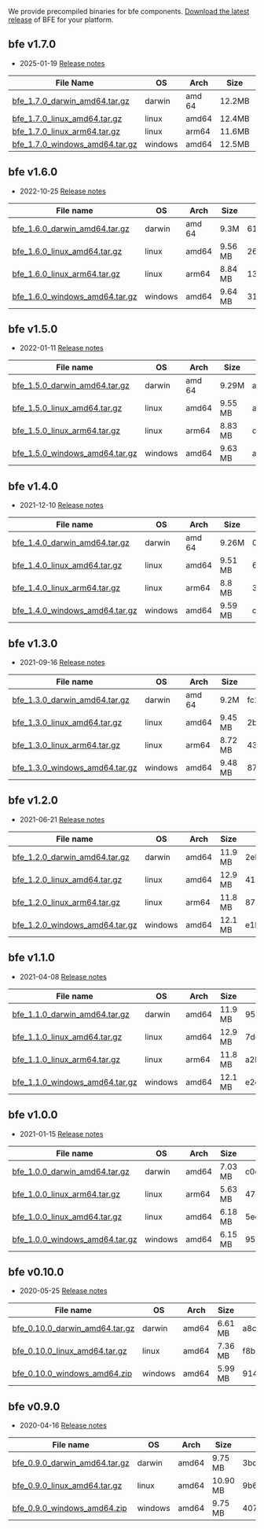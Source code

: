 We provide precompiled binaries for bfe components. [Download the latest release](https://github.com/bfenetworks/bfe/releases) of BFE for your platform.

## bfe v1.7.0

* 2025-01-19 [Release notes](https://github.com/bfenetworks/bfe/releases/tag/v1.7.0)

| File Name                                                       | OS | Arch      | Size   | SHA256 Checksum                                                 |
| ------------------------------------------------------------ | -------- | --------- | ------ | ------------------------------------------------------------ |
| [bfe_1.7.0_darwin_amd64.tar.gz](https://github.com/bfenetworks/bfe/releases/download/v1.7.0/bfe_1.7.0_darwin_amd64.tar.gz) | darwin   | amd    64 | 12.2MB | ca8704784989cf84590552a0a641b284c7ff377fe81c78ad49ada04a364d950d |
| [bfe_1.7.0_linux_amd64.tar.gz](https://github.com/bfenetworks/bfe/releases/download/v1.7.0/bfe_1.7.0_linux_amd64.tar.gz) | linux    | amd64     | 12.4MB | ef8886e8068c6323070e689da6d2958f0f129f63d96d14b3c426cdce20c2c0da |
| [bfe_1.7.0_linux_arm64.tar.gz](https://github.com/bfenetworks/bfe/releases/download/v1.7.0/bfe_1.7.0_linux_arm64.tar.gz) | linux    | arm64     | 11.6MB | 53c0fe287ac93bca3d4454cfb22b5f0a11c47cd5bb51626453d4672852f17cb8 |
| [bfe_1.7.0_windows_amd64.tar.gz](https://github.com/bfenetworks/bfe/releases/download/v1.7.0/bfe_1.7.0_windows_amd64.tar.gz) | windows  | amd64     | 12.5MB | 2579940f8a1854cb5de1f4bd6197e7615b53c784db1ef17ed5063fcfc1d82598 |

## bfe v1.6.0

* 2022-10-25 [Release notes](https://github.com/bfenetworks/bfe/releases/tag/v1.6.0)

| File name | OS | Arch | Size | SHA256 Checksum |
| --------- | -------- | ---- | ---- | ------------ |
| [bfe_1.6.0_darwin_amd64.tar.gz](https://github.com/bfenetworks/bfe/releases/download/v1.6.0/bfe_1.6.0_darwin_amd64.tar.gz) | darwin | amd    64 | 9.3M | 61c8c5cab55c2b0ae7a5a0c027559efceddf58924fec7ff7dc9342e9ae8800e6 |
| [bfe_1.6.0_linux_amd64.tar.gz](https://github.com/bfenetworks/bfe/releases/download/v1.6.0/bfe_1.6.0_linux_amd64.tar.gz) | linux | amd64     | 9.56 MB | 26510e09a7da8618e860beb58823b12b4305bf83a48fde4d09fae5f5c4d18aba |
| [bfe_1.6.0_linux_arm64.tar.gz](https://github.com/bfenetworks/bfe/releases/download/v1.6.0/bfe_1.6.0_linux_arm64.tar.gz) | linux | arm64     | 8.84 MB | 135d3d8f45612633958df923a876b5481ca5d4221f3d997de952cfd797ccd77e |
| [bfe_1.6.0_windows_amd64.tar.gz](https://github.com/bfenetworks/bfe/releases/download/v1.6.0/bfe_1.6.0_windows_amd64.tar.gz) | windows |     amd64 | 9.64 MB | 31e331335c87c2c44faf6dce915a53f5b7fada6c1925580ee2e19db6933fe450 |

## bfe v1.5.0

* 2022-01-11 [Release notes](https://github.com/bfenetworks/bfe/releases/tag/v1.5.0)

| File name | OS | Arch | Size | SHA256 Checksum |
| --------- | -------- | ---- | ---- | ------------ |
| [bfe_1.5.0_darwin_amd64.tar.gz](https://github.com/bfenetworks/bfe/releases/download/v1.5.0/bfe_1.5.0_darwin_amd64.tar.gz) | darwin | amd    64 | 9.29M | accf8ccebaf98ab38028f7beb8c4da0825a7c62976063bd844cebeb2d57760b0 |
| [bfe_1.5.0_linux_amd64.tar.gz](https://github.com/bfenetworks/bfe/releases/download/v1.5.0/bfe_1.5.0_linux_amd64.tar.gz) | linux | amd64     | 9.55 MB | a74818d26462995b4f79c72184bee005c3aa161d9cb7af42b41d18791733336d |
| [bfe_1.5.0_linux_arm64.tar.gz](https://github.com/bfenetworks/bfe/releases/download/v1.5.0/bfe_1.5.0_linux_arm64.tar.gz) | linux | arm64     | 8.83 MB | d9ee8877c679d2b7af2d1fa60cd4a498bc252c5832df0f8ced771cae1d36fa58 |
| [bfe_1.5.0_windows_amd64.tar.gz](https://github.com/bfenetworks/bfe/releases/download/v1.5.0/bfe_1.5.0_windows_amd64.tar.gz) | windows |     amd64 | 9.63 MB | a9f54df2a2374bf53ba6ad1d728f82a27f2b2c8aaa6ae854141c58105a905992 |

## bfe v1.4.0

* 2021-12-10 [Release notes](https://github.com/bfenetworks/bfe/releases/tag/v1.4.0)

| File name | OS | Arch | Size | SHA256 Checksum |
| --------- | -------- | ---- | ---- | ------------ |
| [bfe_1.4.0_darwin_amd64.tar.gz](https://github.com/bfenetworks/bfe/releases/download/v1.4.0/bfe_1.4.0_darwin_amd64.tar.gz) | darwin  | amd    64 | 9.26M   | 03940a193b3e6a18b9f0f0f0ad344110e362f511c7582d21f39c4b4581ff6fd1 |
| [bfe_1.4.0_linux_amd64.tar.gz](https://github.com/bfenetworks/bfe/releases/download/v1.4.0/bfe_1.4.0_linux_amd64.tar.gz) | linux   | amd64     | 9.51 MB | 62535dd2025be9bd5484d92bb991c6f8080c7e7d69911fd7eef4fd5235cf61ab |
| [bfe_1.4.0_linux_arm64.tar.gz](https://github.com/bfenetworks/bfe/releases/download/v1.4.0/bfe_1.4.0_linux_arm64.tar.gz) | linux   | arm64     | 8.8 MB  | 33de43a45fd6c6414b4359aa2c3e1141d2299ee07ad6dfb48d2afd1af1561734 |
| [bfe_1.4.0_windows_amd64.tar.gz](https://github.com/bfenetworks/bfe/releases/download/v1.4.0/bfe_1.4.0_windows_amd64.tar.gz) | windows | amd64     | 9.59 MB | c637b5917a428850dde470e915eaac3076707da8959392d38bce70eee2190767 |

## bfe v1.3.0

* 2021-09-16 [Release notes](https://github.com/bfenetworks/bfe/releases/tag/v1.3.0)

| File name | OS | Arch | Size | SHA256 Checksum |
| --------- | -------- | ---- | ---- | ------------ |
| [bfe_1.3.0_darwin_amd64.tar.gz](https://github.com/bfenetworks/bfe/releases/download/v1.3.0/bfe_1.3.0_darwin_amd64.tar.gz) | darwin | amd    64 | 9.2M | fc14494b466a79328c3a614545ee2fe9ee6963cfc22a2fb35345a47c35ea623a |
| [bfe_1.3.0_linux_amd64.tar.gz](https://github.com/bfenetworks/bfe/releases/download/v1.3.0/bfe_1.3.0_linux_amd64.tar.gz) | linux | amd64     | 9.45 MB | 2b0d484a9fcf56cc68edb7dce0357c446ba64fd2672b079b041c178da998d59a |
| [bfe_1.3.0_linux_arm64.tar.gz](https://github.com/bfenetworks/bfe/releases/download/v1.3.0/bfe_1.3.0_linux_arm64.tar.gz) | linux | arm64     | 8.72 MB | 43e9fdf9e909af6365727ee88c2b78d9e825f8828d5b2050f4cb8c6b6fb0add2 |
| [bfe_1.3.0_windows_amd64.tar.gz](https://github.com/bfenetworks/bfe/releases/download/v1.3.0/bfe_1.3.0_windows_amd64.tar.gz) | windows |     amd64 | 9.48 MB | 87cdadbfa5e7bbd413b1fc853c0824971fdb2777c111c3dea22893c3a48363b8 |

## bfe v1.2.0

* 2021-06-21 [Release notes](https://github.com/bfenetworks/bfe/releases/tag/v1.2.0)

| File name | OS | Arch | Size | SHA256 Checksum |
| --------- | -- | ---- | ---- | --------------- |
| [bfe_1.2.0_darwin_amd64.tar.gz](https://github.com/bfenetworks/bfe/releases/download/v1.2.0/bfe_1.2.0_darwin_amd64.tar.gz) | darwin | amd64 | 11.9 MB | 2ebd507dbc469bba3bd3600523aa6c7c4cd306249a015f3af9fe110445243398 |
| [bfe_1.2.0_linux_amd64.tar.gz](https://github.com/bfenetworks/bfe/releases/download/v1.2.0/bfe_1.2.0_linux_amd64.tar.gz) | linux | amd64 | 12.9 MB | 410eb77e963adeaf0892639d1dfd9ac048027a2fba02f5efc1374aced4134809 |
| [bfe_1.2.0_linux_arm64.tar.gz](https://github.com/bfenetworks/bfe/releases/download/v1.2.0/bfe_1.2.0_linux_arm64.tar.gz) | linux | arm64 | 11.8 MB | 87c83da7e182fe556f60be951c7c611f9ae144fa04d87986a5c18bcd93d9dde9 |
| [bfe_1.2.0_windows_amd64.tar.gz](https://github.com/bfenetworks/bfe/releases/download/v1.2.0/bfe_1.2.0_windows_amd64.tar.gz) | windows | amd64 | 12.1 MB | e1b920fd6d8a4454120822e1640d2fd65c90fd7ec77983a661f426c82918cecd |

## bfe v1.1.0

* 2021-04-08 [Release notes](https://github.com/bfenetworks/bfe/releases/tag/v1.1.0)

| File name | OS | Arch | Size | SHA256 Checksum |
| --------- | -- | ---- | ---- | --------------- |
| [bfe_1.1.0_darwin_amd64.tar.gz](https://github.com/bfenetworks/bfe/releases/download/v1.1.0/bfe_1.1.0_darwin_amd64.tar.gz) | darwin | amd64 | 11.9 MB | 95a1cfe762008533886d6fb68b38cc9c492491216d6e39bfb8003785a366e22b |
| [bfe_1.1.0_linux_amd64.tar.gz](https://github.com/bfenetworks/bfe/releases/download/v1.1.0/bfe_1.1.0_linux_amd64.tar.gz) | linux | amd64 | 12.9 MB | 7dd8fc826c4a4b147b6ca2a19e713ecd9450b099f45e123498fdf63221b59cf2 |
| [bfe_1.1.0_linux_arm64.tar.gz](https://github.com/bfenetworks/bfe/releases/download/v1.1.0/bfe_1.1.0_linux_arm64.tar.gz) | linux | arm64 | 11.8 MB | a2b6047eb4121a0ff6a0255699384a94b094f9d60553ad9e2a11ee39647320bd |
| [bfe_1.1.0_windows_amd64.tar.gz](https://github.com/bfenetworks/bfe/releases/download/v1.1.0/bfe_1.1.0_windows_amd64.tar.gz) | windows | amd64 | 12.1 MB | e2c49b49c45db9fb89ffcf7688de08f6c73c58035021763bd9b61b7e0dbe7771 |

## bfe v1.0.0

* 2021-01-15 [Release notes](https://github.com/bfenetworks/bfe/releases/tag/v1.0.0)

| File name | OS | Arch | Size | SHA256 Checksum |
| --------- | -- | ---- | ---- | --------------- |
| [bfe_1.0.0_darwin_amd64.tar.gz](https://github.com/bfenetworks/bfe/releases/download/v1.0.0/bfe_1.0.0_darwin_amd64.tar.gz) | darwin | amd64 | 7.03 MB | c0d13440d89ab97f52c61610d1b10dec6dcfb47b468a66078d1dd60f0541ec9e |
| [bfe_1.0.0_linux_arm64.tar.gz](https://github.com/bfenetworks/bfe/releases/download/v1.0.0/bfe_1.0.0_linux_arm64.tar.gz) | linux | arm64 | 5.63 MB | 47a3730ac90c4700c557d6c5903361c557e169102256bac870cede4eb90ff829 |
| [bfe_1.0.0_linux_amd64.tar.gz](https://github.com/bfenetworks/bfe/releases/download/v1.0.0/bfe_1.0.0_linux_amd64.tar.gz) | linux | amd64 | 6.18 MB | 5ec46c26827d554ba4c76f7f5e12b6b6afb68a9333213065802fa425fb81cbd1 |
| [bfe_1.0.0_windows_amd64.tar.gz](https://github.com/bfenetworks/bfe/releases/download/v1.0.0/bfe_1.0.0_windows_amd64.tar.gz) | windows | amd64 | 6.15 MB | 95ba788d0335ac536036c77e39249ce1629b2d159c942293077fd57ddc487f29 |

## bfe v0.10.0

* 2020-05-25 [Release notes](https://github.com/bfenetworks/bfe/releases/tag/v0.10.0)

| File name | OS | Arch | Size | SHA256 Checksum |
| --------- | -- | ---- | ---- | --------------- |
| [bfe_0.10.0_darwin_amd64.tar.gz](https://github.com/bfenetworks/bfe/releases/download/v0.10.0/bfe_0.10.0_darwin_amd64.tar.gz) | darwin | amd64 | 6.61 MB | a8c9336efc94124bc7dc016fda3a45eed9d4d80b065ebf1f450bc4ca78f3dd39 |
| [bfe_0.10.0_linux_amd64.tar.gz](https://github.com/bfenetworks/bfe/releases/download/v0.10.0/bfe_0.10.0_linux_amd64.tar.gz) | linux | amd64 | 7.36 MB | f8b136990daf5f59498c7f86a9adcbabc6c93b1599614bb9d32796b538537a9c |
| [bfe_0.10.0_windows_amd64.zip](https://github.com/bfenetworks/bfe/releases/download/v0.10.0/bfe_0.10.0_windows_amd64.zip) | windows | amd64 | 5.99 MB | 914ec8025ad6c5dc57e59f4a93a3a562c2be1f71c475d7022b9ad74f6223b861 |

## bfe v0.9.0

* 2020-04-16 [Release notes](https://github.com/bfenetworks/bfe/releases/tag/v0.9.0)

| File name | OS | Arch | Size | SHA256 Checksum |
| --------- | -- | ---- | ---- | --------------- |
| [bfe_0.9.0_darwin_amd64.tar.gz](https://github.com/bfenetworks/bfe/releases/download/v0.9.0/bfe_0.9.0_darwin_amd64.tar.gz) | darwin | amd64 | 9.75 MB | 3bdbb80cc4946bc85b7295fc86ca86800e7811d20f37b36037aadfc7df718ad9 |
| [bfe_0.9.0_linux_amd64.tar.gz](https://github.com/bfenetworks/bfe/releases/download/v0.9.0/bfe_0.9.0_linux_amd64.tar.gz) | linux | amd64 | 10.90 MB | 9b6aaac88651d88e86e67835b5ae0bdbe1c76076382b198f0aeb0b94b7572887 |
| [bfe_0.9.0_windows_amd64.zip](https://github.com/bfenetworks/bfe/releases/download/v0.9.0/bfe_0.9.0_windows_amd64.zip) | windows | amd64 | 9.75 MB | 4079f97b544b3070bec3ad65a28ccb816290890a278a51c88c81c15405c1f8cf |

